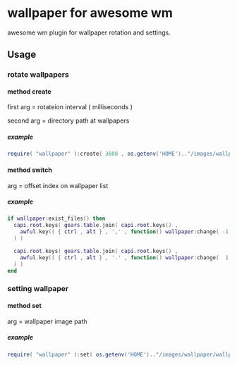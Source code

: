 wallpaper for awesome wm
========================

awesome wm plugin for wallpaper rotation and settings.

## Usage

### rotate wallpapers

#### method create

  first arg = rotateion interval ( milliseconds )

  second arg = directory path at wallpapers

##### example

  ``` lua
  require( "wallpaper" ):create( 3600 , os.getenv('HOME').."/images/wallpaper" )
  ```

#### method switch

  arg = offset index on wallpaper list

##### example

  ``` lua
  if wallpaper:exist_files() then
    capi.root.keys( gears.table.join( capi.root.keys() ,
      awful.key(( { ctrl , alt } , ',' , function() wallpaper:change( -1 ) end )
    ) )

    capi.root.keys( gears.table.join( capi.root.keys() ,
      awful.key(( { ctrl , alt } , '.' , function() wallpaper:change(  1 ) end )
    ) )
  end
  ```

### setting wallpaper

#### method set

  arg = wallpaper image path

##### example

  ``` lua
  require( "wallpaper" ):set( os.getenv('HOME').."/images/wallpaper/wallpaper.png" )
  ```
